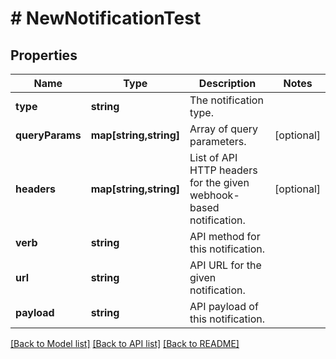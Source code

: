 # # NewNotificationTest

## Properties

Name | Type | Description | Notes
------------ | ------------- | ------------- | -------------
**type** | **string** | The notification type. | 
**queryParams** | **map[string,string]** | Array of query parameters. | [optional] 
**headers** | **map[string,string]** | List of API HTTP headers for the given webhook-based notification. | [optional] 
**verb** | **string** | API method for this notification. | 
**url** | **string** | API URL for the given notification. | 
**payload** | **string** | API payload of this notification. | 

[[Back to Model list]](../../README.md#documentation-for-models) [[Back to API list]](../../README.md#documentation-for-api-endpoints) [[Back to README]](../../README.md)


